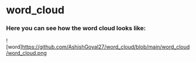 # word_cloud
### Here you can see how the word cloud looks like:
![word]https://github.com/AshishGoyal27/word_cloud/blob/main/word_cloud/word_cloud.png
